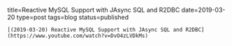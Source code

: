 
title=Reactive MySQL Support with JAsync SQL and R2DBC
date=2019-03-20
type=post
tags=blog
status=published
~~~~~~
[(2019-03-20) Reactive MySQL Support with JAsync SQL and R2DBC](https://www.youtube.com/watch?v=DvO4zLVDkMs) 
            